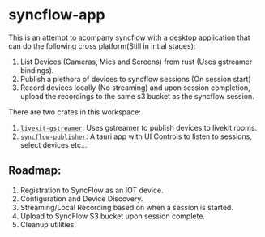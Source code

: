 # syncflow-app
This is an attempt to acompany syncflow with a desktop application that can do the following cross platform(Still in intial stages):

1. List Devices (Cameras, Mics and Screens) from rust (Uses gstreamer bindings).
2. Publish a plethora of devices to syncflow sessions (On session start)
3. Record devices locally (No streaming) and upon session completion, upload the recordings to the same s3 bucket as the syncflow session.

There are two crates in this workspace:

1. [`livekit-gstreamer`](./livekit-gstreamer/): Uses gstreamer to publish devices to livekit rooms.
2. [`syncflow-publisher`](./syncflow-publisher/): A tauri app with UI Controls to listen to sessions, select devices etc...

## Roadmap:
1. Registration to SyncFlow as an IOT device.
2. Configuration and Device Discovery.
3. Streaming/Local Recording based on when a session is started.
4. Upload to SyncFlow S3 bucket upon session complete.
5. Cleanup utilities.

